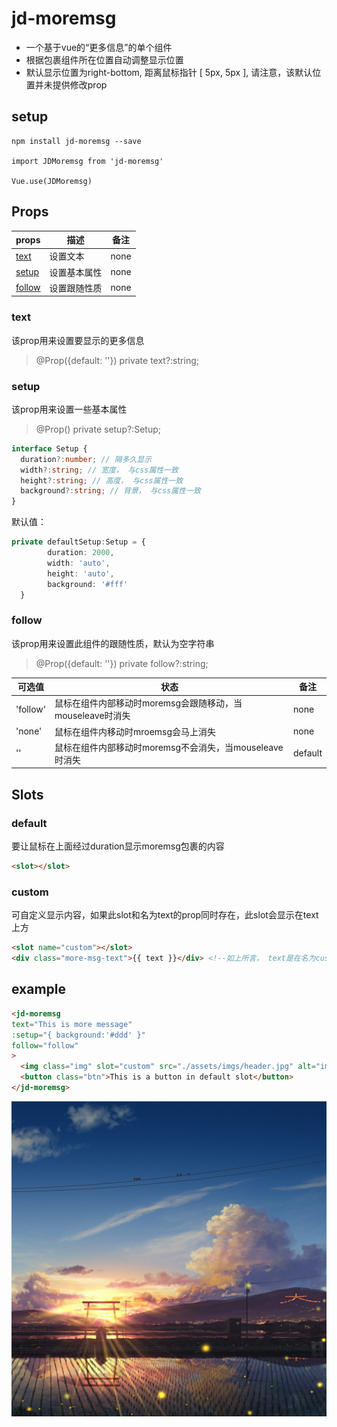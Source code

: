 <!--
 * @Author: isJDongYa
 * @LastEditors: isJDongYa
 * @Date: 2020-12-07 19:31:31
 * @LastEditTime: 2020-12-08 16:02:35
 * @Description: 
-->
# jd-moremsg

- 一个基于vue的“更多信息”的单个组件
- 根据包裹组件所在位置自动调整显示位置
- 默认显示位置为right-bottom, 距离鼠标指针 [ 5px, 5px ], 请注意，该默认位置并未提供修改prop

## setup

```shell
npm install jd-moremsg --save

import JDMoremsg from 'jd-moremsg'

Vue.use(JDMoremsg) 
```

## Props

|props|描述|备注|
|---|---|---|
|[text](#text)|设置文本|none|
|[setup](#setup)|设置基本属性|none|
|[follow](#follow)|设置跟随性质|none|

### text

该prop用来设置要显示的更多信息

> @Prop({default: ''}) private text?:string; 


### setup

该prop用来设置一些基本属性

> @Prop() private setup?:Setup;

```ts
interface Setup {
  duration?:number; // 隔多久显示
  width?:string; // 宽度， 与css属性一致
  height?:string; // 高度， 与css属性一致
  background?:string; // 背景， 与css属性一致
}
```

默认值：

```ts
private defaultSetup:Setup = {
        duration: 2000,
        width: 'auto',
        height: 'auto',
        background: '#fff'
  }
```

### follow

该prop用来设置此组件的跟随性质，默认为空字符串

> @Prop({default: ''}) private follow?:string;  

|可选值|状态|备注|
|---|---|---|
|'follow'|鼠标在组件内部移动时moremsg会跟随移动，当mouseleave时消失|none|
|'none'|鼠标在组件内移动时mroemsg会马上消失|none|
|''|鼠标在组件内部移动时moremsg不会消失，当mouseleave时消失|default|

## Slots

### default

要让鼠标在上面经过duration显示moremsg包裹的内容

```html
<slot></slot>
```

### custom

可自定义显示内容，如果此slot和名为text的prop同时存在，此slot会显示在text上方

```html
<slot name="custom"></slot>
<div class="more-msg-text">{{ text }}</div> <!--如上所言， text是在名为custom的slot下方定义的-->
```

## example

```html
<jd-moremsg 
text="This is more message" 
:setup="{ background:'#ddd' }"
follow="follow"
>
  <img class="img" slot="custom" src="./assets/imgs/header.jpg" alt="img">
  <button class="btn">This is a button in default slot</button>
</jd-moremsg>
```
![example](https://raw.githubusercontent.com/isJDongYa/jd-moremsg/master/examples/assets/imgs/header.jpg)



